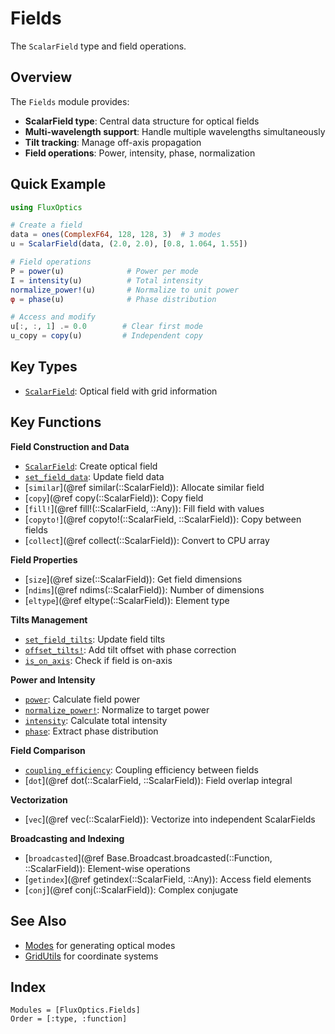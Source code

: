 # Fields

The `ScalarField` type and field operations.

## Overview

The `Fields` module provides:
- **ScalarField type**: Central data structure for optical fields
- **Multi-wavelength support**: Handle multiple wavelengths simultaneously
- **Tilt tracking**: Manage off-axis propagation
- **Field operations**: Power, intensity, phase, normalization

## Quick Example

```julia
using FluxOptics

# Create a field
data = ones(ComplexF64, 128, 128, 3)  # 3 modes
u = ScalarField(data, (2.0, 2.0), [0.8, 1.064, 1.55])

# Field operations
P = power(u)              # Power per mode
I = intensity(u)          # Total intensity
normalize_power!(u)       # Normalize to unit power
φ = phase(u)              # Phase distribution

# Access and modify
u[:, :, 1] .= 0.0        # Clear first mode
u_copy = copy(u)         # Independent copy
```

## Key Types

- [`ScalarField`](@ref): Optical field with grid information

## Key Functions

**Field Construction and Data**
- [`ScalarField`](@ref): Create optical field
- [`set_field_data`](@ref): Update field data
- [`similar`](@ref similar(::ScalarField)): Allocate similar field
- [`copy`](@ref copy(::ScalarField)): Copy field
- [`fill!`](@ref fill!(::ScalarField, ::Any)): Fill field with values
- [`copyto!`](@ref copyto!(::ScalarField, ::ScalarField)): Copy between fields
- [`collect`](@ref collect(::ScalarField)): Convert to CPU array

**Field Properties**
- [`size`](@ref size(::ScalarField)): Get field dimensions
- [`ndims`](@ref ndims(::ScalarField)): Number of dimensions
- [`eltype`](@ref eltype(::ScalarField)): Element type

**Tilts Management**
- [`set_field_tilts`](@ref): Update field tilts
- [`offset_tilts!`](@ref): Add tilt offset with phase correction
- [`is_on_axis`](@ref): Check if field is on-axis

**Power and Intensity**
- [`power`](@ref): Calculate field power
- [`normalize_power!`](@ref): Normalize to target power
- [`intensity`](@ref): Calculate total intensity
- [`phase`](@ref): Extract phase distribution

**Field Comparison**
- [`coupling_efficiency`](@ref): Coupling efficiency between fields
- [`dot`](@ref dot(::ScalarField, ::ScalarField)): Field overlap integral

**Vectorization**
- [`vec`](@ref vec(::ScalarField)): Vectorize into independent ScalarFields

**Broadcasting and Indexing**
- [`broadcasted`](@ref Base.Broadcast.broadcasted(::Function, ::ScalarField)): Element-wise operations
- [`getindex`](@ref getindex(::ScalarField, ::Any)): Access field elements
- [`conj`](@ref conj(::ScalarField)): Complex conjugate

## See Also

- [Modes](../modes/index.md) for generating optical modes
- [GridUtils](../gridutils/index.md) for coordinate systems

## Index

```@index
Modules = [FluxOptics.Fields]
Order = [:type, :function]
```
